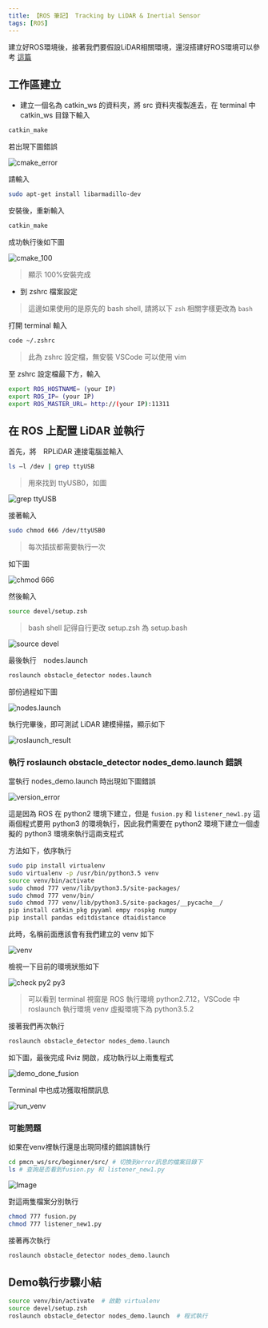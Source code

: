 ```yaml
---
title: 【ROS 筆記】 Tracking by LiDAR & Inertial Sensor
tags: [ROS]
---
```

建立好ROS環境後，接著我們要假設LiDAR相關環境，還沒搭建好ROS環境可以參考 [這篇](https://joechang0113.github.io//2019/12/23/Ubuntu-build-ROS/)

## 工作區建立

* 建立一個名為 catkin_ws 的資料夾，將 src 資料夾複製進去，在 terminal 中 catkin_ws 目錄下輸入

``` bash
catkin_make
```

若出現下圖錯誤

![cmake_error](https://i.imgur.com/kXS3SIN.png)

請輸入

``` bash
sudo apt-get install libarmadillo-dev
```

安裝後，重新輸入

``` bash
catkin_make
```

成功執行後如下圖

![cmake_100](https://i.imgur.com/jQ1GHTc.png)

> 顯示 100%安裝完成

* 到 zshrc 檔案設定

> 這邊如果使用的是原先的 bash shell, 請將以下 `zsh` 相關字樣更改為 `bash`

打開 terminal 輸入

``` bash
code ~/.zshrc
```

> 此為 zshrc 設定檔，無安裝 VSCode 可以使用 vim

至 zshrc 設定檔最下方，輸入

``` bash
export ROS_HOSTNAME= (your IP)
export ROS_IP= (your IP)
export ROS_MASTER_URL= http://(your IP):11311
```

## 在 ROS 上配置 LiDAR 並執行

首先，將　RPLiDAR 連接電腦並輸入

``` bash
ls –l /dev | grep ttyUSB
```

> 用來找到 ttyUSB0，如圖

![grep ttyUSB](https://i.imgur.com/Ytptgw3.png)

接著輸入

``` bash
sudo chmod 666 /dev/ttyUSB0
```

> 每次插拔都需要執行一次

如下圖

![chmod 666](https://i.imgur.com/aulBvmC.png)

然後輸入

``` bash
source devel/setup.zsh
```

> bash shell 記得自行更改 setup.zsh 為 setup.bash

![source devel](https://i.imgur.com/XYW8PD8.png)

最後執行　nodes.launch

``` bash
roslaunch obstacle_detector nodes.launch
```

部份過程如下圖

![nodes.launch](https://i.imgur.com/5cpN082.png)

執行完畢後，即可測試 LiDAR 建模掃描，顯示如下

![roslaunch_result](https://i.imgur.com/f3eW1hy.png)

### 執行 roslaunch obstacle_detector nodes_demo.launch 錯誤

當執行 nodes_demo.launch 時出現如下圖錯誤

![version_error](https://i.imgur.com/ePn8RvM.jpg)

這是因為 ROS 在 python2 環境下建立，但是 `fusion.py` 和 `listener_new1.py` 這兩個程式要用 python3 的環境執行，因此我們需要在 python2 環境下建立一個虛擬的 python3 環境來執行這兩支程式

方法如下，依序執行

``` bash
sudo pip install virtualenv
sudo virtualenv -p /usr/bin/python3.5 venv
source venv/bin/activate
sudo chmod 777 venv/lib/python3.5/site-packages/
sudo chmod 777 venv/bin/
sudo chmod 777 venv/lib/python3.5/site-packages/__pycache__/
pip install catkin_pkg pyyaml empy rospkg numpy
pip install pandas editdistance dtaidistance
```

此時，名稱前面應該會有我們建立的 venv 如下

![venv](https://i.imgur.com/BKg0PFK.png)

檢視一下目前的環境狀態如下

![check py2 py3](https://i.imgur.com/3jHWBGc.jpg)

> 可以看到 terminal 視窗是 ROS 執行環境 python2.7.12，VSCode 中 roslaunch 執行環境 venv 虛擬環境下為 python3.5.2

接著我們再次執行

``` bash
roslaunch obstacle_detector nodes_demo.launch
```

如下圖，最後完成 Rviz 開啟，成功執行以上兩隻程式

![demo_done_fusion](https://i.imgur.com/bKPrG40.png)

Terminal 中也成功獲取相關訊息

![run_venv](https://i.imgur.com/MvKcFnC.png)

### 可能問題

如果在venv裡執行還是出現同樣的錯誤請執行

``` bash
cd pmcn_ws/src/beginner/src/ # 切換到error訊息的檔案目錄下
ls # 查詢是否看到fusion.py 和 listener_new1.py
```

![Image](https://i.imgur.com/C1Qr4GT.png)

對這兩隻檔案分別執行

``` BASH
chmod 777 fusion.py
chmod 777 listener_new1.py
```

接著再次執行

``` BASH
roslaunch obstacle_detector nodes_demo.launch
```

## Demo執行步驟小結

``` bash
source venv/bin/activate  # 啟動 virtualenv
source devel/setup.zsh
roslaunch obstacle_detector nodes_demo.launch  # 程式執行
```
